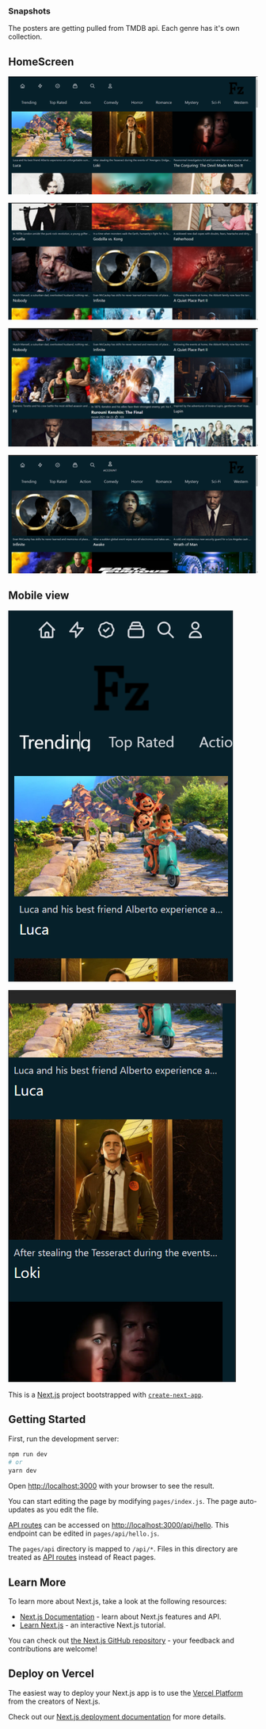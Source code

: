 ### Snapshots

The posters are getting pulled from TMDB api. Each genre has it's own collection.

## HomeScreen

![s1](<https://github.com/XenoCod/FilmZilla/blob/ea96f397223d0933d942231eac226eae53f612a2/screenshots/Screenshot%20(380).png>)

![s2](<https://github.com/XenoCod/FilmZilla/blob/ea96f397223d0933d942231eac226eae53f612a2/screenshots/Screenshot%20(381).png>)

![s3](<https://github.com/XenoCod/FilmZilla/blob/ea96f397223d0933d942231eac226eae53f612a2/screenshots/Screenshot%20(382).png>)

![s4](<https://github.com/XenoCod/FilmZilla/blob/ea96f397223d0933d942231eac226eae53f612a2/screenshots/Screenshot%20(383).png>)

## Mobile view

![s5](<https://github.com/XenoCod/FilmZilla/blob/ea96f397223d0933d942231eac226eae53f612a2/screenshots/Screenshot%20(384).png>)

![s6](<https://github.com/XenoCod/FilmZilla/blob/ea96f397223d0933d942231eac226eae53f612a2/screenshots/Screenshot%20(385).png>)

This is a [Next.js](https://nextjs.org/) project bootstrapped with [`create-next-app`](https://github.com/vercel/next.js/tree/canary/packages/create-next-app).

## Getting Started

First, run the development server:

```bash
npm run dev
# or
yarn dev
```

Open [http://localhost:3000](http://localhost:3000) with your browser to see the result.

You can start editing the page by modifying `pages/index.js`. The page auto-updates as you edit the file.

[API routes](https://nextjs.org/docs/api-routes/introduction) can be accessed on [http://localhost:3000/api/hello](http://localhost:3000/api/hello). This endpoint can be edited in `pages/api/hello.js`.

The `pages/api` directory is mapped to `/api/*`. Files in this directory are treated as [API routes](https://nextjs.org/docs/api-routes/introduction) instead of React pages.

## Learn More

To learn more about Next.js, take a look at the following resources:

- [Next.js Documentation](https://nextjs.org/docs) - learn about Next.js features and API.
- [Learn Next.js](https://nextjs.org/learn) - an interactive Next.js tutorial.

You can check out [the Next.js GitHub repository](https://github.com/vercel/next.js/) - your feedback and contributions are welcome!

## Deploy on Vercel

The easiest way to deploy your Next.js app is to use the [Vercel Platform](https://vercel.com/new?utm_medium=default-template&filter=next.js&utm_source=create-next-app&utm_campaign=create-next-app-readme) from the creators of Next.js.

Check out our [Next.js deployment documentation](https://nextjs.org/docs/deployment) for more details.
